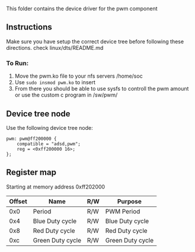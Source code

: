 This folder contains the device driver for the pwm component

## Instructions
Make sure you have setup the correct device tree before following these directions. check linux/dts/README.md

### To Run:
1. Move the pwm.ko file to your nfs servers /home/soc
2. Use ```sudo insmod pwm.ko``` to insert
3. From there you should be able to use sysfs to controll the pwm amount or use the custom c program in /sw/pwm/

## Device tree node

Use the following device tree node:
```devicetree
pwm: pwm@ff200000 {
    compatible = "adsd,pwm";
    reg = <0xff200000 16>;
};
```

## Register map

Starting at memory address 0xff202000

| Offset | Name            | R/W | Purpose                    |
|--------|-----------------|-----|----------------------------|
| 0x0    | Period          | R/W | PWM Period                 |
| 0x4    | Blue Duty cycle | R/W | Blue Duty cycle            |
| 0x8    | Red Duty cycle  | R/W | Red Duty cycle             |
| 0xc    | Green Duty cycle| R/W | Green Duty cycle           |